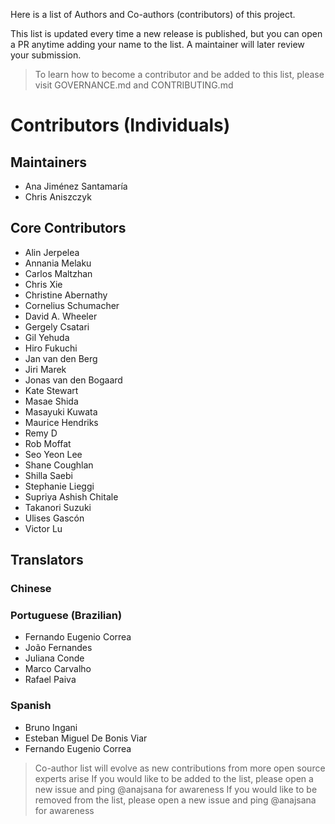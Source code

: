Here is a list of Authors and Co-authors (contributors) of this project.

This list is updated every time a new release is published, but you can open a PR anytime adding your name to the list. A maintainer will later review your submission.

> To learn how to become a contributor and be added to this list, please visit GOVERNANCE.md and CONTRIBUTING.md

# Contributors (Individuals)

## Maintainers

- Ana Jiménez Santamaría
- Chris Aniszczyk

## Core Contributors

- Alin Jerpelea
- Annania Melaku
- Carlos Maltzhan
- Chris Xie
- Christine Abernathy
- Cornelius Schumacher
- David A. Wheeler
- Gergely Csatari
- Gil Yehuda
- Hiro Fukuchi
- Jan van den Berg
- Jiri Marek
- Jonas van den Bogaard
- Kate Stewart
- Masae Shida
- Masayuki Kuwata
- Maurice Hendriks
- Remy D
- Rob Moffat
- Seo Yeon Lee
- Shane Coughlan
- Shilla Saebi
- Stephanie Lieggi
- Supriya Ashish Chitale
- Takanori Suzuki
- Ulises Gascón
- Victor Lu

## Translators

### Chinese

### Portuguese (Brazilian)

- Fernando Eugenio Correa
- João Fernandes
- Juliana Conde
- Marco Carvalho
- Rafael Paiva

### Spanish

- Bruno Ingani
- Esteban Miguel De Bonis Viar
- Fernando Eugenio Correa

> Co-author list will evolve as new contributions from more open source experts arise
> If you would like to be added to the list, please open a new issue and ping @anajsana for awareness
> If you would like to be removed from the list, please open a new issue and ping @anajsana for awareness
